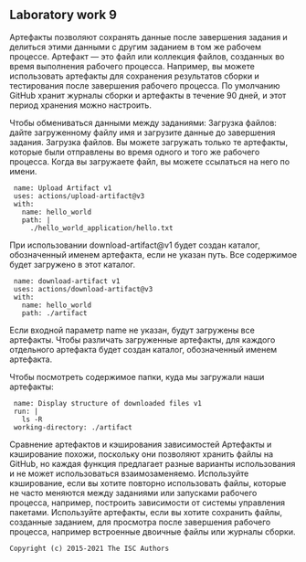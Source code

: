 ## Laboratory work 9

Артефакты позволяют сохранять данные после завершения задания и делиться этими данными с другим заданием в том же рабочем процессе. Артефакт — это файл или коллекция файлов, созданных во время выполнения рабочего процесса. Например, вы можете использовать артефакты для сохранения результатов сборки и тестирования после завершения рабочего процесса.
По умолчанию GitHub хранит журналы сборки и артефакты в течение 90 дней, и этот период хранения можно настроить. 

Чтобы обмениваться данными между заданиями:
Загрузка файлов: дайте загруженному файлу имя и загрузите данные до завершения задания.
Загрузка файлов. Вы можете загружать только те артефакты, которые были отправлены во время одного и того же рабочего процесса. Когда вы загружаете файл, вы можете ссылаться на него по имени.

     name: Upload Artifact v1
     uses: actions/upload-artifact@v3
     with:
       name: hello_world
       path: |
         ./hello_world_application/hello.txt
         
При использовании download-artifact@v1 будет создан каталог, обозначенный именем артефакта, если не указан путь. Все содержимое будет загружено в этот каталог.

     name: download-artifact v1
     uses: actions/download-artifact@v3
     with:
       name: hello_world
       path: ./artifact
       
Если входной параметр name не указан, будут загружены все артефакты. Чтобы различать загруженные артефакты, для каждого отдельного артефакта будет создан каталог, обозначенный именем артефакта. 

Чтобы посмотреть содержимое папки, куда мы загружали наши артефакты:

     name: Display structure of downloaded files v1
     run: |
       ls -R
     working-directory: ./artifact
     
Сравнение артефактов и кэширования зависимостей
Артефакты и кэширование похожи, поскольку они позволяют хранить файлы на GitHub, но каждая функция предлагает разные варианты использования и не может использоваться взаимозаменяемо.
Используйте кэширование, если вы хотите повторно использовать файлы, которые не часто меняются между заданиями или запусками рабочего процесса, например, построить зависимости от системы управления пакетами.
Используйте артефакты, если вы хотите сохранить файлы, созданные заданием, для просмотра после завершения рабочего процесса, например встроенные двоичные файлы или журналы сборки.

```
Copyright (c) 2015-2021 The ISC Authors
```
